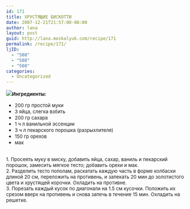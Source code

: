 ```yaml
---
id: 171
title: ХРУСТЯЩИЕ БИСКОТТИ
date: 2007-12-21T21:57:00-08:00
author: lana
layout: post
guid: http://lana.moskalyuk.com/recipe/171
permalink: /recipe/171/
ljID:
  - "508"
  - "508"
  - "508"
categories:
  - Uncategorized
---
```

![](http://farm3.static.flickr.com/2239/2127646715_0037e8621e.jpg?v=0)<font size="-1"><b>Ингредиенты:<br /></b></font>

  * <font size="-1">200 гр простой муки</font>
  *  <font size="-1">3 яйца, слегка взбить</font>
  *  <font size="-1">200 гр сахара</font>
  *  <font size="-1">1 ч л ванильной эссенции</font>
  * <font size="-1">3 ч л пекарского порошка (разрыхлителя)</font>
  *  <font size="-1">150 гр </font><font size="-1">орех</font><font size="-1">о</font><font size="-1">в</font>
  * <font size="-1">м</font><font size="-1">а</font><font size="-1">к</font>

<font size="-1"><br /></font><font size="-1">1. Просеять муку в миску, добавить яйца, сахар, ваниль и пекарский порошок, замесить мягкое тесто; добавить орехи </font><font size="-1">и </font><font size="-1">м</font><font size="-1">а</font><font size="-1">к</font><font size="-1">.<br /> 2. Разделить тесто пополам, раскатать каждую часть в форме колбаски длиной 20 см, переложить на противень, и запекать 20 мин до золотистого цвета и хрустящей корочки. Охладить на противне.<br /> 3. Порезать каждый кусок по диагонали на 1.5 см кусочки. Положить их срезом вверх на противень и снова запечь в течение 15 мин. Охладить на решетке.<br /><img alt="" src="http://farm3.static.flickr.com/2408/2127646841_c4a83d639f.jpg?v=0" /></font>